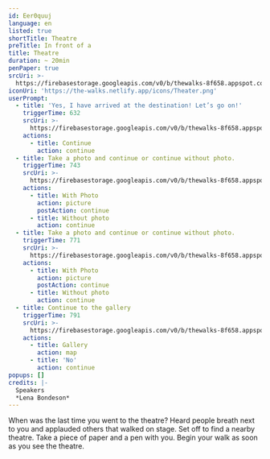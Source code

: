 ```yaml
---
id: Eer0quuj
language: en
listed: true
shortTitle: Theatre
preTitle: In front of a
title: Theatre
duration: ~ 20min
penPaper: true
srcUri: >-
  https://firebasestorage.googleapis.com/v0/b/thewalks-8f658.appspot.com/o/static%2Fmedias%2Fen_Eer0quuj.mp3?alt=media&token=2ade96b9-877c-46f7-9160-b2c01d64bf21
iconUri: 'https://the-walks.netlify.app/icons/Theater.png'
userPrompt:
  - title: 'Yes, I have arrived at the destination! Let’s go on!'
    triggerTime: 632
    srcUri: >-
      https://firebasestorage.googleapis.com/v0/b/thewalks-8f658.appspot.com/o/mp3%2Fv0%2Fde_Eer0quuj%2Fde_Eer0quuj_loop_1.mp3?alt=media&token=d5ae65db-cdd5-4d16-974b-2337da49711d
    actions:
      - title: Continue
        action: continue
  - title: Take a photo and continue or continue without photo.
    triggerTime: 743
    srcUri: >-
      https://firebasestorage.googleapis.com/v0/b/thewalks-8f658.appspot.com/o/mp3%2Fv0%2Fde_Eer0quuj%2Fde_Eer0quuj_loop_2.mp3?alt=media&token=06c94fbf-df5a-4e56-84bf-1798ae46b08f
    actions:
      - title: With Photo
        action: picture
        postAction: continue
      - title: Without photo
        action: continue
  - title: Take a photo and continue or continue without photo.
    triggerTime: 771
    srcUri: >-
      https://firebasestorage.googleapis.com/v0/b/thewalks-8f658.appspot.com/o/static%2Fmedias%2Fde_Eer0quuj_loop_3.mp3?alt=media&token=1b47c2d6-0ff0-456d-9cd7-23734926441e
    actions:
      - title: With Photo
        action: picture
        postAction: continue
      - title: Without photo
        action: continue
  - title: Continue to the gallery
    triggerTime: 791
    srcUri: >-
      https://firebasestorage.googleapis.com/v0/b/thewalks-8f658.appspot.com/o/static%2Fmedias%2Fmulti_Zeubeel8_loop.mp3?alt=media&token=88349085-3303-48b9-bdc6-fd7b09519a26
    actions:
      - title: Gallery
        action: map
      - title: 'No'
        action: continue
popups: []
credits: |-
  Speakers
  *Lena Bondeson*
---
```

When was the last time you went to the theatre? Heard people breath next to you and applauded others that walked on stage. Set off to find a nearby theatre. Take a piece of paper and a pen with you. Begin your walk as soon as you see the theatre.
